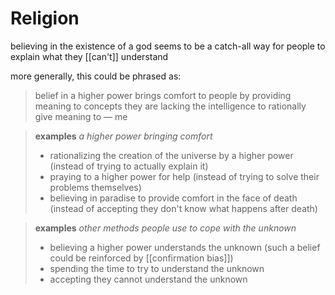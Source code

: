 # Religion

believing in the existence of a god seems to be a catch-all way for people to explain what they [[can't]] understand

more generally, this could be phrased as:

> belief in a higher power brings comfort to people by providing meaning to concepts they are lacking the intelligence to rationally give meaning to &mdash; me

> **examples** _a higher power bringing comfort_
>
> - rationalizing the creation of the universe by a higher power (instead of trying to actually explain it)
> - praying to a higher power for help (instead of trying to solve their problems themselves)
> - believing in paradise to provide comfort in the face of death (instead of accepting they don't know what happens after death)

> **examples** _other methods people use to cope with the unknown_
>
> - believing a higher power understands the unknown (such a belief could be reinforced by [[confirmation bias]])
> - spending the time to try to understand the unknown
> - accepting they cannot understand the unknown

